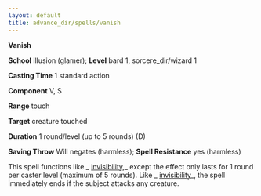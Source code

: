 ```yaml
---
layout: default
title: advance_dir/spells/vanish
---
```

 **Vanish**

**School** illusion (glamer); **Level** bard 1, sorcere_dir/wizard 1

**Casting Time** 1 standard action

**Component** V, S

**Range** touch

**Target** creature touched

**Duration** 1 round/level (up to 5 rounds) (D)

**Saving Throw** Will negates (harmless); **Spell Resistance** yes (harmless)

This spell functions like _ [invisibility](../../spell_dir/invisibility#_invisibility),_ except the effect only lasts for 1 round per caster level (maximum of 5 rounds). Like _ [invisibility](../../spell_dir/invisibility#_invisibility)_, the spell immediately ends if the subject attacks any creature.

